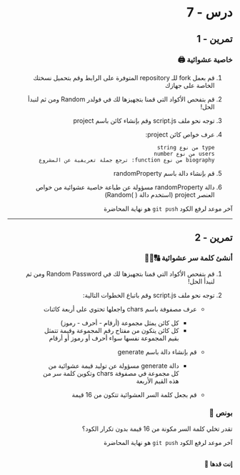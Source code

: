 <div dir="rtl">

# درس - 7

## تمرين - 1

### خاصية عشوائية 🖨

1.  قم بعمل fork للـ repository المتوفرة على الرابط وقم بتحميل نسختك الخاصة على جهازك
2.  قم بتفحص الأكواد التي قمنا بتجهيزها لك في فولدر Random ومن ثم لنبدأ الحل!
3.  توجه نحو ملف script.js وقم بإنشاء كائن باسم project
4.  عرف خواص كائن project:

        type من نوع string
        users من نوع number
        biography من نوع function: ترجع جملة تعريفية عن المشروع

5.  قم بإنشاء دالة باسم randomProperty
6.  دالة randomProperty مسؤولة عن طباعة خاصية عشوائية من خواص العنصر project (استخدم دالة ( )Random)

آخر موعد لرفع الكود `git push` هو نهاية المحاضرة

<hr>

## تمرين - 2

### أنشئ كلمة سر عشوائية 🔠🔡🔢

1. قم بتفحص الأكواد التي قمنا بتجهيزها لك في Random Password ومن ثم لنبدأ الحل!
2. توجه نحو ملف script.js وقم باتباع الخطوات التالية:

   - عرف مصفوفة باسم chars واجعلها تحتوي على أربعة كائنات

     - كل كائن يمثل مجموعة (أرقام - أحرف - رموز)
     - كل كائن يتكون من مفتاح رقم المجموعة وقيمة تتمثل بقيم المجموعة نفسها سواء أحرف أو رموز أو أرقام

   - قم بإنشاء دالة باسم generate

     - دالة generate مسؤولة عن توليد قيمة عشوائية من كل مجموعة في مصفوفة chars وتكوين كلمة سر من هذه القيم الأربعة

   - قم بجعل كلمة السر العشوائية تتكون من 16 قيمة

### بونص 👑

تقدر تخلي كلمة السر مكونة من 16 قيمة بدون تكرار الكود؟

آخر موعد لرفع الكود `git push` هو نهاية المحاضرة

<br>
<b>إنت قدها 💪</b>

</div>
